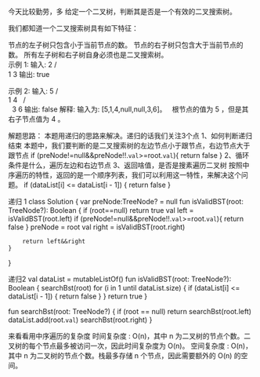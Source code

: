 今天比较勤劳，多
给定一个二叉树，判断其是否是一个有效的二叉搜索树。 

我们都知道一个二叉搜索树具有如下特征： 

节点的左子树只包含小于当前节点的数。 
节点的右子树只包含大于当前节点的数。 
所有左子树和右子树自身必须也是二叉搜索树。  
示例 1: 
输入:
    2
   / \
  1   3
输出: true 

示例 2: 
输入:
    5
   / \
  1   4
     / \
    3   6
输出: false
解释: 输入为: [5,1,4,null,null,3,6]。
     根节点的值为 5 ，但是其右子节点值为 4 。 

解题思路：
本题用递归的思路来解决。递归的话我们关注3个点
1、如何判断递归结束
本题中，我们要判断的是二叉搜索树的左边节点小于跟节点，右边节点大于跟节点
        if (preNode!=null&&preNode!!.`val`>=root.`val`){
            return false
        }
2、循环条件是什么，遍历左边和右边节点
3、返回啥值，是否是搜素遍历二叉树
按照中序遍历的特性，返回的是一个顺序列表，我们可以利用这一特性，来解决这个问题。
        if (dataList[i] <= dataList[i - 1]) {
            return false
        }

递归 1
class Solution {
    var preNode:TreeNode? = null
    fun isValidBST(root: TreeNode?): Boolean {
        if (root==null) return true
        val left = isValidBST(root.left)
        if (preNode!=null&&preNode!!.`val`>=root.`val`){
            return false
        }
        preNode = root
        val right = isValidBST(root.right)

        return left&&right
    }
}

递归2 
val dataList = mutableListOf<Int>()
fun isValidBST(root: TreeNode?): Boolean {
    searchBst(root)
    for (i in 1 until dataList.size) {
        if (dataList[i] <= dataList[i - 1]) {
            return false
        }
    }
    return true
}

fun searchBst(root: TreeNode?) {
    if (root == null) return
    searchBst(root.left)
    dataList.add(root.`val`)
    searchBst(root.right)
}

来看看用中序遍历的复杂度
时间复杂度 : O(n)，其中 n 为二叉树的节点个数。二叉树的每个节点最多被访问一次，因此时间复杂度为 O(n)。
空间复杂度 : O(n)，其中 n 为二叉树的节点个数。栈最多存储 n 个节点，因此需要额外的 O(n) 的空间。

